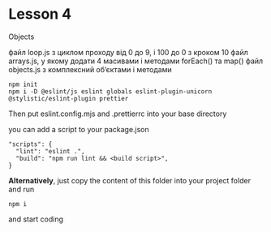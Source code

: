 # Lesson 4
Objects

файл loop.js з циклом проходу від 0 до 9, і  100 до 0 з кроком 10
файл arrays.js, у якому додати 4 масивами і методами forEach() та map()
файл objects.js з комплексний об’єктами і методами
```
npm init
npm i -D @eslint/js eslint globals eslint-plugin-unicorn @stylistic/eslint-plugin prettier
```

Then put eslint.config.mjs and .prettierrc into your base directory

you can add a script to your package.json
```
"scripts": {
  "lint": "eslint .",
  "build": "npm run lint && <build script>",
}
```

**Alternatively**, just copy the content of this folder into your project folder and run
```
npm i
```
and start coding

